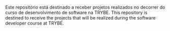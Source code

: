 Este repositório está destinado a receber projetos realizados no decorrer do curso de desenvolvimento de software na TRYBE.
This repository is destined to receive the projects that will be realized during the software developer course at TRYBE.

